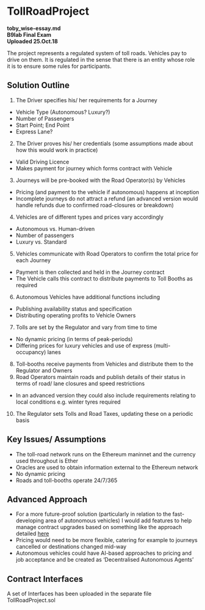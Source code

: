 # TollRoadProject
**toby_wise-essay.md**  
**B9lab Final Exam**  
**Uploaded 25.Oct.18**  

The project represents a regulated system of toll roads. Vehicles pay to drive on them. It is regulated in the sense that there is an entity whose role it is to ensure some rules for participants.

## Solution Outline
1.	The Driver specifies his/ her requirements for a Journey
*	Vehicle Type (Autonomous? Luxury?)
*	Number of Passengers
*	Start Point; End Point
*	Express Lane?
2.	The Driver proves his/ her credentials (some assumptions made about how this would work in practice)
*	Valid Driving Licence
*	Makes payment for journey which forms contract with Vehicle
3.	Journeys will be pre-booked with the Road Operator(s) by Vehicles
*	Pricing (and payment to the vehicle if autonomous) happens at inception
*	Incomplete journeys do not attract a refund (an advanced version would handle refunds due to confirmed road-closures or breakdown)
4.	Vehicles are of different types and prices vary accordingly
*	Autonomous vs. Human-driven
*	Number of passengers
*	Luxury vs. Standard
5.	Vehicles communicate with Road Operators to confirm the total price for each Journey
* Payment is then collected and held in the Journey contract
*	The Vehicle calls this contract to distribute payments to Toll Booths as required
6.	Autonomous Vehicles have additional functions including
*	Publishing availability status and specification
*	Distributing operating profits to Vehicle Owners
7.	Tolls are set by the Regulator and vary from time to time
*	No dynamic pricing (in terms of peak-periods)
*	Differing prices for luxury vehicles and use of express (multi-occupancy) lanes
8.	Toll-booths receive payments from Vehicles and distribute them to the Regulator and Owners  
9.	Road Operators maintain roads and publish details of their status in terms of road/ lane closures and speed restrictions 
*	In an advanced version they could also include requirements relating to local conditions e.g. winter tyres required
10.	The Regulator sets Tolls and Road Taxes, updating these on a periodic basis  
## Key Issues/ Assumptions
*	The toll-road network runs on the Ethereum maninnet and the currency used throughout is Ether
*	Oracles are used to obtain information external to the Ethereum network
*	No dynamic pricing 
*	Roads and toll-booths operate 24/7/365
	
## Advanced Approach
* For a more future-proof solution (particularly in relation to the fast-developing area of autonomous vehicles) I would add features to help manage contract upgrades based on something like the approach detailed [here](https://hackernoon.com/upgradeable-smart-contracts-a7e9aef76fdd)
* Pricing would need to be more flexible, catering for example to journeys cancelled or destinations changed mid-way
* Autonomous vehicles could have AI-based approaches to pricing and job acceptance and be created as ‘Decentralised Autonomous Agents’

## Contract Interfaces
A set of Interfaces has been uploaded in the separate file TollRoadProject.sol
